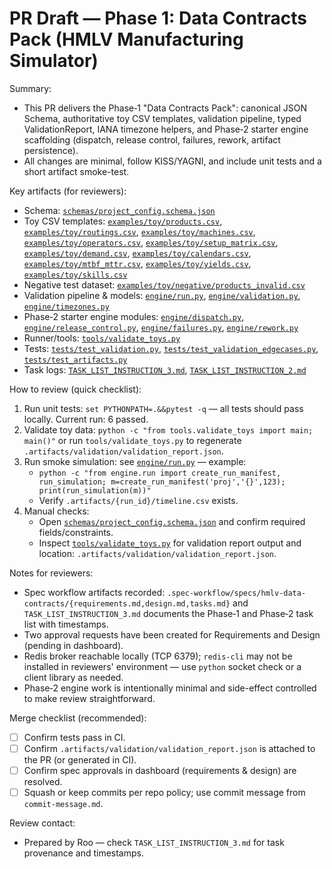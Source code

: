# PR Draft — Phase 1: Data Contracts Pack (HMLV Manufacturing Simulator)

Summary:
- This PR delivers the Phase‑1 "Data Contracts Pack": canonical JSON Schema, authoritative toy CSV templates, validation pipeline, typed ValidationReport, IANA timezone helpers, and Phase‑2 starter engine scaffolding (dispatch, release control, failures, rework, artifact persistence).
- All changes are minimal, follow KISS/YAGNI, and include unit tests and a short artifact smoke-test.

Key artifacts (for reviewers):
- Schema: [`schemas/project_config.schema.json`](schemas/project_config.schema.json:1)
- Toy CSV templates: [`examples/toy/products.csv`](examples/toy/products.csv:1), [`examples/toy/routings.csv`](examples/toy/routings.csv:1), [`examples/toy/machines.csv`](examples/toy/machines.csv:1), [`examples/toy/operators.csv`](examples/toy/operators.csv:1), [`examples/toy/setup_matrix.csv`](examples/toy/setup_matrix.csv:1), [`examples/toy/demand.csv`](examples/toy/demand.csv:1), [`examples/toy/calendars.csv`](examples/toy/calendars.csv:1), [`examples/toy/mtbf_mttr.csv`](examples/toy/mtbf_mttr.csv:1), [`examples/toy/yields.csv`](examples/toy/yields.csv:1), [`examples/toy/skills.csv`](examples/toy/skills.csv:1)
- Negative test dataset: [`examples/toy/negative/products_invalid.csv`](examples/toy/negative/products_invalid.csv:1)
- Validation pipeline & models: [`engine/run.py`](engine/run.py:1), [`engine/validation.py`](engine/validation.py:1), [`engine/timezones.py`](engine/timezones.py:1)
- Phase‑2 starter engine modules: [`engine/dispatch.py`](engine/dispatch.py:1), [`engine/release_control.py`](engine/release_control.py:1), [`engine/failures.py`](engine/failures.py:1), [`engine/rework.py`](engine/rework.py:1)
- Runner/tools: [`tools/validate_toys.py`](tools/validate_toys.py:1)
- Tests: [`tests/test_validation.py`](tests/test_validation.py:1), [`tests/test_validation_edgecases.py`](tests/test_validation_edgecases.py:1), [`tests/test_artifacts.py`](tests/test_artifacts.py:1)
- Task logs: [`TASK_LIST_INSTRUCTION_3.md`](TASK_LIST_INSTRUCTION_3.md:1), [`TASK_LIST_INSTRUCTION_2.md`](TASK_LIST_INSTRUCTION_2.md:1)

How to review (quick checklist):
1. Run unit tests: `set PYTHONPATH=.&&pytest -q` — all tests should pass locally. Current run: 6 passed.
2. Validate toy data: `python -c "from tools.validate_toys import main; main()"` or run `tools/validate_toys.py` to regenerate `.artifacts/validation/validation_report.json`.
3. Run smoke simulation: see [`engine/run.py`](engine/run.py:1) — example:
   - `python -c "from engine.run import create_run_manifest, run_simulation; m=create_run_manifest('proj','{}',123); print(run_simulation(m))"`
   - Verify `.artifacts/{run_id}/timeline.csv` exists.
4. Manual checks:
   - Open [`schemas/project_config.schema.json`](schemas/project_config.schema.json:1) and confirm required fields/constraints.
   - Inspect [`tools/validate_toys.py`](tools/validate_toys.py:1) for validation report output and location: `.artifacts/validation/validation_report.json`.

Notes for reviewers:
- Spec workflow artifacts recorded: `.spec-workflow/specs/hmlv-data-contracts/{requirements.md,design.md,tasks.md}` and `TASK_LIST_INSTRUCTION_3.md` documents the Phase‑1 and Phase‑2 task list with timestamps.
- Two approval requests have been created for Requirements and Design (pending in dashboard).
- Redis broker reachable locally (TCP 6379); `redis-cli` may not be installed in reviewers' environment — use `python` socket check or a client library as needed.
- Phase‑2 engine work is intentionally minimal and side-effect controlled to make review straightforward.

Merge checklist (recommended):
- [ ] Confirm tests pass in CI.
- [ ] Confirm `.artifacts/validation/validation_report.json` is attached to the PR (or generated in CI).
- [ ] Confirm spec approvals in dashboard (requirements & design) are resolved.
- [ ] Squash or keep commits per repo policy; use commit message from `commit-message.md`.

Review contact:
- Prepared by Roo — check `TASK_LIST_INSTRUCTION_3.md` for task provenance and timestamps.
